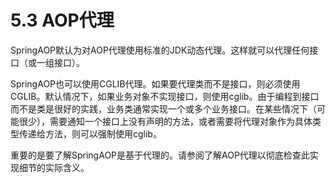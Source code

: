 # 5.3 AOP代理

SpringAOP默认为对AOP代理使用标准的JDK动态代理。这样就可以代理任何接口（或一组接口）。

SpringAOP也可以使用CGLIB代理。如果要代理类而不是接口，则必须使用CGLIB。默认情况下，如果业务对象不实现接口，则使用cglib。由于编程到接口而不是类是很好的实践，业务类通常实现一个或多个业务接口。在某些情况下（可能很少），需要通知一个接口上没有声明的方法，或者需要将代理对象作为具体类型传递给方法，则可以强制使用cglib。

重要的是要了解SpringAOP是基于代理的。请参阅了解AOP代理以彻底检查此实现细节的实际含义。